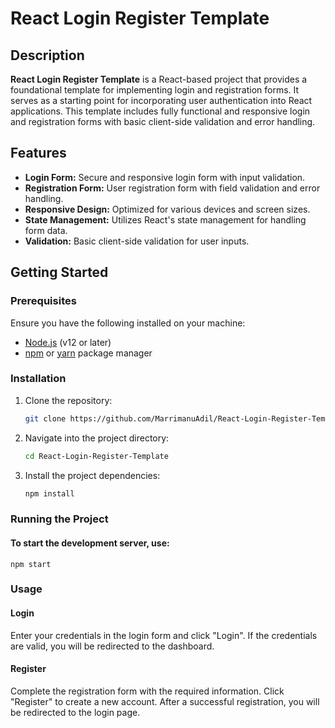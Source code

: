 # React Login Register Template

## Description

**React Login Register Template** is a React-based project that provides a foundational template for implementing login and registration forms. It serves as a starting point for incorporating user authentication into React applications. This template includes fully functional and responsive login and registration forms with basic client-side validation and error handling.

## Features

- **Login Form:** Secure and responsive login form with input validation.
- **Registration Form:** User registration form with field validation and error handling.
- **Responsive Design:** Optimized for various devices and screen sizes.
- **State Management:** Utilizes React's state management for handling form data.
- **Validation:** Basic client-side validation for user inputs.

## Getting Started

### Prerequisites

Ensure you have the following installed on your machine:

- [Node.js](https://nodejs.org/en/download/) (v12 or later)
- [npm](https://www.npmjs.com/get-npm) or [yarn](https://yarnpkg.com/getting-started/install) package manager

### Installation

1. Clone the repository:

   ```bash
   git clone https://github.com/MarrimanuAdil/React-Login-Register-Template.git
   ```

2. Navigate into the project directory:

	```bash
	cd React-Login-Register-Template
	```

3. Install the project dependencies:

	```bash
	npm install
	```

### Running the Project
#### To start the development server, use:

	npm start

### Usage

#### Login

Enter your credentials in the login form and click "Login".
If the credentials are valid, you will be redirected to the dashboard.

#### Register

Complete the registration form with the required information.
Click "Register" to create a new account.
After a successful registration, you will be redirected to the login page.
